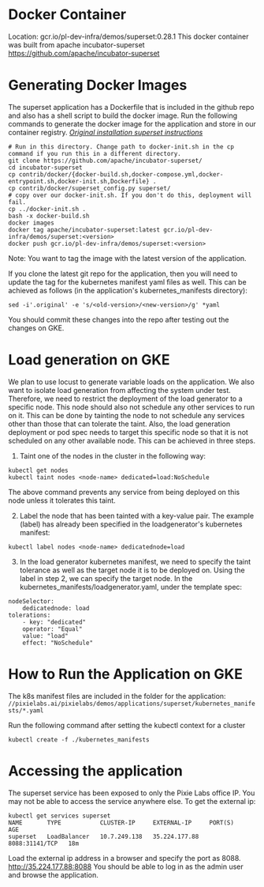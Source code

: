 # Docker Container
Location: gcr.io/pl-dev-infra/demos/superset:0.28.1
This docker container was built from apache incubator-superset
https://github.com/apache/incubator-superset

# Generating Docker Images
The superset application has a Dockerfile that is included in the github
repo and also has a shell script to build the docker image.
Run the following commands to generate the docker image for
the application and store in our container registry.
*[Original installation superset instructions](https://superset.incubator.apache.org/installation.html)*

```
# Run in this directory. Change path to docker-init.sh in the cp command if you run this in a different directory.
git clone https://github.com/apache/incubator-superset/
cd incubator-superset
cp contrib/docker/{docker-build.sh,docker-compose.yml,docker-entrypoint.sh,docker-init.sh,Dockerfile} .
cp contrib/docker/superset_config.py superset/
# copy over our docker-init.sh. If you don't do this, deployment will fail.
cp ../docker-init.sh .
bash -x docker-build.sh
docker images
docker tag apache/incubator-superset:latest gcr.io/pl-dev-infra/demos/superset:<version>
docker push gcr.io/pl-dev-infra/demos/superset:<version>
```

Note: You want to tag the image with the latest version of the application.

If you clone the latest git repo for the application, then you will need to update the
tag for the kubernetes manifest yaml files as well. This can be achieved as follows
(in the application's kubernetes_manifests directory):
```
sed -i'.original' -e 's/<old-version>/<new-version>/g' *yaml
```
You should commit these changes into the repo after testing out the changes
on GKE.

# Load generation on GKE
We plan to use locust to generate variable loads on the application. We also want to isolate load
generation from affecting the system under test. Therefore, we need to restrict the deployment of
the load generator to a specific node. This node should also not schedule any other services to run on
it. This can be done by tainting the node to not schedule any services other than those that can  tolerate
the taint. Also, the load generation deployment or pod spec needs to target this specific node so that it is
not scheduled on any other available node. This can be achieved in three steps.

1. Taint one of the nodes in the cluster in the following way:
```
kubectl get nodes
kubectl taint nodes <node-name> dedicated=load:NoSchedule
```
The above command prevents any service from being deployed on this node unless it tolerates this taint.

2. Label the node that has been tainted with a key-value pair. The example (label) has already been specified in the
loadgenerator's kubernetes manifest:
```
kubectl label nodes <node-name> dedicatednode=load
```

3. In the load generator kubernetes manifest, we need to specify the taint
tolerance as well as the target node it is to be deployed on. Using the label in step 2,
we can specify the target node. In the kubernetes_manifests/loadgenerator.yaml, under the template spec:
```
nodeSelector:
    dedicatednode: load
tolerations:
    - key: "dedicated"
    operator: "Equal"
    value: "load"
    effect: "NoSchedule"
```

# How to Run the Application on GKE
The k8s manifest files are included in the folder for the application:
`//pixielabs.ai/pixielabs/demos/applications/superset/kubernetes_manifests/*.yaml`

Run the following command after setting the kubectl context for a cluster

```
kubectl create -f ./kubernetes_manifests
```

# Accessing the application

The superset service has been exposed to only the Pixie Labs office IP.
You may not be able to access the service anywhere else. To get the external ip:

```
kubectl get services superset
NAME       TYPE           CLUSTER-IP     EXTERNAL-IP     PORT(S)          AGE
superset   LoadBalancer   10.7.249.138   35.224.177.88   8088:31141/TCP   18m
```

Load the external ip address in a browser and specify the port as 8088.
http://35.224.177.88:8088
You should be able to log in as the admin user and browse the application.
